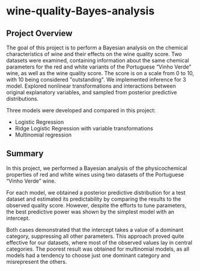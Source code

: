 # wine-quality-Bayes-analysis

## Project Overview
The goal of this project is to perform a Bayesian analysis on the chemical characteristics of wine and their effects on the wine quality score. Two datasets were examined, containing information about the same chemical parameters for the red and white variants of the Portuguese “Vinho Verde” wine, as well as the wine quality score. The score is on a scale from 0 to 10, with 10 being considered "outstanding". We implemented inference for 3 model. Explored nonlinear transformations and interactions between original explanatory variables, and sampled from posterior predictive distributions. 

Three models were developed and compared in this project:

- Logistic Regression
- Ridge Logistic Regression with variable transformations
- Multinomial regression

## Summary
In this project, we performed a Bayesian analysis of the physicochemical properties of red and white wines using two datasets of the Portuguese “Vinho Verde” wine. 

For each model, we obtained a posterior predictive distribution for a test dataset and estimated its predictability by comparing the results to the observed quality score. However, despite the efforts to tune parameters, the best predictive power was shown by the simplest model with an intercept.

Both cases demonstrated that the intercept takes a value of a dominant category, suppressing all other parameters. This approach proved quite effective for our datasets, where most of the observed values lay in central categories. The poorest result was obtained for multinomial models, as all models had a tendency to choose just one dominant category and misrepresent the others.
